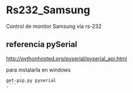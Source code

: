 # Rs232_Samsung
Control de monitor Samsung vía rs-232


## referencia pySerial
http://pythonhosted.org/pyserial/pyserial_api.html

para instalarla en windows

```
get-pip.py pyserial
.```
